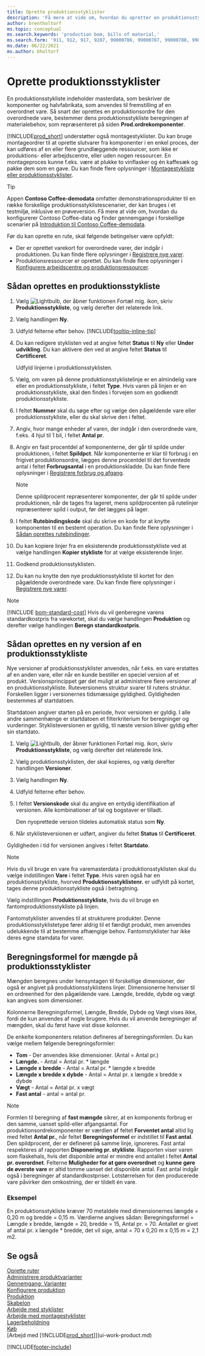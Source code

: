 ```yaml
---
title: Oprette produktionsstyklister
description: 'Få mere at vide om, hvordan du opretter en produktionsstykliste, nye versioner af en produktionsstykliste, og hvordan mængde beregningsformlen bruges.'
author: brentholtorf
ms.topic: conceptual
ms.search.keywords: 'production bom, bills of material,'
ms.search.form: '911, 912, 917, 9287, 99000786, 99000787, 99000788, 99000789, 99000795, 99000797, 99000800, 99000809, 99000811, 99000812, 99000818'
ms.date: 06/22/2021
ms.author: bholtorf
---
```

# <a name="create-production-boms"></a>Oprette produktionsstyklister

En produktionsstykliste indeholder masterdata, som beskriver de komponenter og halvfabrikata, som anvendes til fremstilling af en overordnet vare. Så snart der oprettes en produktionsordre for den overordnede vare, bestemmer dens produktionsstykliste beregningen af materialebehov, som repræsenteret på siden **Prod.ordrekomponenter**.

[!INCLUDE[prod_short](includes/prod_short.md)] understøtter også montagestyklister. Du kan bruge montageordrer til at oprette slutvarer fra komponenter i en enkel proces, der kan udføres af en eller flere grundlæggende ressourcer, som ikke er produktions- eller arbejdscentre, eller uden nogen ressourcer. En montageproces kunne f.eks. være at plukke to vinflasker og én kaffesæk og pakke dem som en gave. Du kan finde flere oplysninger i [Montagestykliste eller produktionsstyklister](inventory-how-work-boms.md#assembly-boms-or-production-boms).  

> [!TIP]
> Appen **Contoso Coffee-demodata** omfatter demonstrationsprodukter til en række forskellige produktionsstyklistescenarier, der kan bruges i et testmiljø, inklusive en prøveversion. Få mere at vide om, hvordan du konfigurerer Contoso Coffee-data og finder gennemgange i forskellige scenarier på [Introduktion til Contoso Coffee-demodata](contoso-coffee/contoso-coffee-intro.md).

Før du kan oprette en rute, skal følgende betingelser være opfyldt:  

- Der er oprettet varekort for overordnede varer, der indgår i produktionen. Du kan finde flere oplysninger i [Registrere nye varer](inventory-how-register-new-items.md).
- Produktionsressourcer er oprettet. Du kan finde flere oplysninger i [Konfigurere arbejdscentre og produktionsressourcer](production-how-to-set-up-work-and-machine-centers.md).

## <a name="to-create-a-production-bom"></a>Sådan oprettes en produktionsstykliste

1. Vælg ![Lightbulb, der åbner funktionen Fortæl mig.](media/ui-search/search_small.png "Fortæl mig, hvad du vil foretage dig") ikon, skriv **Produktionsstykliste**, og vælg derefter det relaterede link.  
2. Vælg handlingen **Ny**.  
3. Udfyld felterne efter behov. [!INCLUDE[tooltip-inline-tip](includes/tooltip-inline-tip_md.md)]
4. Du kan redigere styklisten ved at angive feltet **Status** til **Ny** eller **Under udvikling**. Du kan aktivere den ved at angive feltet **Status** til **Certificeret**.  

    Udfyld linjerne i produktionsstyklisten.
5. Vælg, om varen på denne produktionsstyklistelinje er en almindelig vare eller en produktionsstykliste, i feltet **Type**. Hvis varen på linjen er en produktionsstykliste, skal den findes i forvejen som en godkendt produktionsstykliste.  
6. I feltet **Nummer** skal du søge efter og vælge den pågældende vare eller produktionsstykliste, eller du skal skrive den i feltet.  
7. Angiv, hvor mange enheder af varen, der indgår i den overordnede vare, f.eks. 4 hjul til 1 bil, i feltet **Antal pr**.  
8. Angiv en fast procentdel af komponenterne, der går til spilde under produktionen, i feltet **Spildpct**. Når komponenterne er klar til forbrug i en frigivet produktionsordre, lægges denne procentdel til det forventede antal i feltet **Forbrugsantal** i en produktionskladde. Du kan finde flere oplysninger i [Registrere forbrug og afgang](production-how-to-register-consumption-and-output.md).  

    > [!NOTE]  
    >  Denne spildprocent repræsenterer komponenter, der går til spilde under produktionen, når de tages fra lageret, mens spildprocenten på rutelinjer repræsenterer spild i output, før det lægges på lager.  

9. I feltet **Rutebindingskode** skal du skrive en kode for at knytte komponenten til en bestemt operation. Du kan finde flere oplysninger i [Sådan oprettes rutebindinger](production-how-to-create-routings.md#to-create-routing-links).
10. Du kan kopiere linjer fra en eksisterende produktionsstykliste ved at vælge handlingen **Kopier stykliste** for at vælge eksisterende linjer.  
11. Godkend produktionsstyklisten.  
12. Du kan nu knytte den nye produktionsstykliste til kortet for den pågældende overordnede vare. Du kan finde flere oplysninger i [Registrere nye varer](inventory-how-register-new-items.md).  

> [!NOTE]  
> [!INCLUDE [bom-standard-cost](includes/bom-standard-cost.md)] Hvis du vil genberegne varens standardkostpris fra varekortet, skal du vælge handlingen **Produktion** og derefter vælge handlingen **Beregn standardkostpris**.  

## <a name="to-create-a-new-version-of-a-production-bom"></a>Sådan oprettes en ny version af en produktionsstykliste

Nye versioner af produktionsstyklister anvendes, når f.eks. en vare erstattes af en anden vare, eller når en kunde bestiller en speciel version af et produkt. Versionsprincippet gør det muligt at administrere flere versioner af en produktionsstykliste. Ruteversionens struktur svarer til rutens struktur. Forskellen ligger i versionernes tidsmæssige gyldighed. Gyldigheden bestemmes af startdatoen.  

Startdatoen angiver starten på en periode, hvor versionen er gyldig. I alle andre sammenhænge er startdatoen et filterkriterium for beregninger og vurderinger. Styklisteversionen er gyldig, til næste version bliver gyldig efter sin startdato.  

1. Vælg ![Lightbulb, der åbner funktionen Fortæl mig.](media/ui-search/search_small.png "Fortæl mig, hvad du vil foretage dig") ikon, skriv **Produktionsstykliste**, og vælg derefter det relaterede link.  
2. Vælg produktionsstyklisten, der skal kopieres, og vælg derefter handlingen **Versioner**.  
3. Vælg handlingen **Ny**.  
4. Udfyld felterne efter behov.
5. I feltet **Versionskode** skal du angive en entydig identifikation af versionen. Alle kombinationer af tal og bogstaver er tilladt.  

    Den nyoprettede version tildeles automatisk status som **Ny**.
6. Når styklisteversionen er udført, angiver du feltet **Status** til **Certificeret**.  

Gyldigheden i tid for versionen angives i feltet **Startdato**.  

> [!NOTE]  
> Hvis du vil bruge en vare fra varemasterdata i produktionsstyklisten skal du vælge indstillingen **Vare** i feltet **Type**. Hvis varen også har en produktionsstykliste, hvorved **Produktionsstyklistenr.** er udfyldt på kortet, tages denne produktionsstykliste også i betragtning.  
>
> Vælg indstillingen **Produktionsstykliste**, hvis du vil bruge en fantomproduktionsstykliste på linjen.  
>
> Fantomstyklister anvendes til at strukturere produkter. Denne produktionsstyklistetype fører aldrig til et færdigt produkt, men anvendes udelukkende til at bestemme afhængige behov. Fantomstyklister har ikke deres egne stamdata for varer.

## <a name="quantity-calculation-formula-on-production-boms"></a>Beregningsformel for mængde på produktionsstyklister

Mængden beregnes under hensyntagen til forskellige dimensioner, der også er angivet på produktionsstyklistens linjer. Dimensionerne henviser til en ordreenhed for den pågældende vare. Længde, bredde, dybde og vægt kan angives som dimensioner.  

Kolonnerne Beregningsformel, Længde, Bredde, Dybde og Vægt vises ikke, fordi de kun anvendes af nogle brugere. Hvis du vil anvende beregninger af mængden, skal du først have vist disse kolonner.  

De enkelte komponenters relation defineres af beregningsformlen. Du kan vælge mellem følgende beregningsformler:  

- **Tom** - Der anvendes ikke dimensioner. (Antal = Antal pr.)  
- **Længde.** - Antal = Antal pr. * længde  
- **Længde x bredde** - Antal = Antal pr. * længde x bredde  
- **Længde x bredde x dybde** - Antal = Antal pr. x længde x bredde x dybde  
- **Vægt** - Antal = Antal pr. x vægt  
- **Fast antal** - antal = antal pr.

> [!NOTE]
> Formlen til beregning af **fast mængde** sikrer, at en komponents forbrug er den samme, uanset spild-eller afgangsantal. For produktionsordrekomponenter er værdien af feltet **Forventet antal** altid lig med feltet **Antal pr.**, når feltet **Beregningsformel** er indstillet til **Fast antal**. Den spildprocent, der er defineret på samme linje, ignoreres. Fast antal respekteres af rapporten **Disponering pr. stykliste**. Rapporten viser varen som flaskehals, hvis det disponible antal er mindre end antallet i feltet **Antal pr. overordnet**. Felterne **Muligheder for at gøre overordnet** og **kunne gøre de øverste vare** er altid tomme uanset det disponible antal. Fast antal indgår også i beregninger af standardkostpriser. Lotstørrelsen for den producerede vare påvirker den omkostning, der er tildelt én vare.

### <a name="example"></a>Eksempel

En produktionsstykliste kræver 70 metaldele med dimensionernes længde = 0,20 m og bredde = 0,15 m. Værdierne angives sådan: Beregningsformel = Længde x bredde, længde = 20, bredde = 15, Antal pr. = 70. Antallet er givet af antal pr. x længde * bredde, det vil sige, antal = 70 x 0,20 m x 0,15 m = 2,1 m2.  

## <a name="see-also"></a>Se også

[Oprette ruter](production-how-to-create-routings.md)  
[Administrere produktvarianter](inventory-item-variants.md)  
[Gennemgang: Varianter](contoso-coffee/manufacturing/variants.md)  
[Konfigurere produktion](production-configure-production-processes.md)  
[Produktion](production-manage-manufacturing.md)  
[Skabelon](production-planning.md)  
[Arbejde med styklister](inventory-how-work-BOMs.md)  
[Arbejde med montagestyklister](assembly-how-work-assembly-boms.md)  
[Lagerbeholdning](inventory-manage-inventory.md)  
[Køb](purchasing-manage-purchasing.md)  
[Arbejd med [!INCLUDE[prod_short](includes/prod_short.md)]](ui-work-product.md)  

[!INCLUDE[footer-include](includes/footer-banner.md)]
